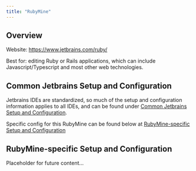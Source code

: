 ```yaml
---
title: "RubyMine"
---
```


## Overview

Website: https://www.jetbrains.com/ruby/

Best for: editing Ruby or Rails applications, which can include Javascript/Typescript and most other
web technologies.

## Common Jetbrains Setup and Configuration

Jetbrains IDEs are standardized, so much of the setup and configuration information applies to all IDEs, and can be found under [Common Jetbrains Setup and Configuration](../setup-and-config).

Specific config for this RubyMine can be found below at [RubyMine-specific Setup and Configuration](#rubymine-specific-setup-and-config)

## RubyMine-specific Setup and Configuration

Placeholder for future content...
